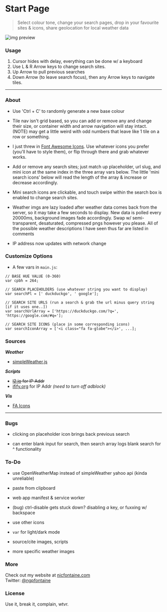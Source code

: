 # Start Page

> Select colour tone, change your search pages, drop in your favourite sites & icons, share geolocation for local weather data

![img preview](https://github.com/ngpfontaine/startp/blob/master/extra/start_screen_02.png)


### Usage

1. Cursor hides with delay, everything can be done w/ a keyboard
2. Use L & R Arrow keys to change search sites.
3. Up Arrow to pull previous searches
4. Down Arrow (to leave search focus), then any Arrow keys to navigate tiles.


---

### About

- Use 'Ctrl + C' to randomly generate a new base colour

- Tile nav isn't grid based, so you can add or remove any and change their size, or container width and arrow navigation will stay intact. (NOTE) may get a little weird with odd numbers that leave like 1 tile on a row or something.

- I just threw in [Font Awesome Icons](http://fontawesome.io/get-started/). Use whatever icons you prefer (you'll have to style them), or flip through there and grab whatever works.

- Add or remove any search sites; just match up placeholder, url slug, and mini icon at the same index in the three array vars below. The little 'mini search icons' below will read the length of the array & increase or decrease accordingly.

- Mini search icons are clickable, and touch swipe within the search box is enabled to change search sites.

- Weather imgs are lazy loaded after weather data comes back from the server, so it may take a few seconds to display. New data is polled every 20000ms, background images fade accordingly. Swap w/ semi-transparent, desaturated, compressed pngs however you please. All of the possible weather descriptions I have seen thus far are listed in comments    

- IP address now updates with network change   


### Customize Options
- A few vars in ``` main.js ```:
```
// BASE HUE VALUE (0-360)
var cpbh = 264;

// SEARCH PLACEHOLDERS (use whatever string you want to display)
var searchPl = [' duckduckgo', ' google'];

// SEARCH SITE URLS (run a search & grab the url minus query string [if it uses one..])
var searchUrlArray = ['https://duckduckgo.com/?q=', 'https://google.com/#q='];

// SEARCH SITE ICONS (place in some corresponding icons)
var searchIconArray = ['<i class="fa fa-globe"></i>', ...];
```

### Sources
***Weather***   

- [simpleWeather.js](http://simpleweatherjs.com/)

***Scripts***

- ~~[l2.io](https://l2.io/) for IP Addr~~
- [ifify.org](https://www.ifify.org) for IP Addr *(need to turn off adblock)*

***Vis***

- [FA Icons](http://fontawesome.io/get-started/)

----

### Bugs

- clicking on placeholder icon brings back previous search  

- can enter blank input for search, then search array logs blank search for ^ functionality


### To-Do
- use OpenWeatherMap instead of simpleWeather yahoo api (kinda unreliable)

- paste from clipboard

- web app manifest & service worker

- (bug) ctrl-disable gets stuck down? disabling *a* key, or fuxxing w/ backspace

- use other icons

- `var` for light/dark mode

- source/cite images, scripts

- more specific weather images

### More
Check out my website at [nicfontaine.com](https://nicfontaine.com)  
Twitter: [@ngpfontaine](https://twitter.com/ngpfontaine)

### License
Use it, break it, complain, wtvr.
